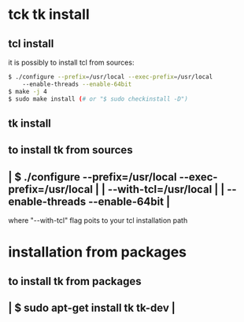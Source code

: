 # tck tk install

## tcl install
it is possibly to install tcl from sources:
```sh
$ ./configure --prefix=/usr/local --exec-prefix=/usr/local
    --enable-threads --enable-64bit
$ make -j 4
$ sudo make install (# or "$ sudo checkinstall -D")
```


## tk install

 to install tk from sources
 ------------------------------------------------------------------------
 | $ ./configure --prefix=/usr/local --exec-prefix=/usr/local		|
 |		 --with-tcl=/usr/local					|
 |               --enable-threads --enable-64bit			|
 ------------------------------------------------------------------------
 where "--with-tcl" flag poits to your tcl installation path



 installation from packages
 ==========================

 to install tk from packages 
 ------------------------------------------------------------------------
 | $ sudo apt-get install tk tk-dev					|
 ------------------------------------------------------------------------
